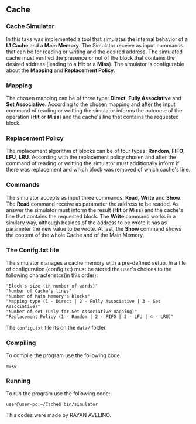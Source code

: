 ## Cache ##

### Cache Simulator ###

In this taks was implemented a tool that simulates the internal behavior of a **L1 Cache** and a **Main Memory**. The Simulator receive as input commands that can be for reading or writing and the desired address. The simulated cache must verified the presence or not of the block that contains the desired address (leading to a **Hit** or a **Miss**). The simulator is configurable about the **Mapping** and **Replacement Policy**. 

### Mapping ###

The chosen mapping can be of three type: **Direct**, **Fully Associative** and **Set Associative**. According to the chosen mapping and after the input command of reading or writting the simulator informs the outcome of the operation (**Hit** or **Miss**) and the cache's line that contains the requested block.

### Replacement Policy ###

The replacement algorithm of blocks can be of four types: **Random**, **FIFO**, **LFU**, **LRU**. According with the replacement policy chosen and after the command of reading or writting the simulator must additionally inform if there was replacement and which block was removed of which cache's line.

### Commands ###

The simulator accepts as input three commands: **Read**, **Write** and **Show**. The **Read** command receive as parameter the address to be readed. As answer the simulator must inform the result (**Hit** or **Miss**) and the cache's line that contains the requested block. The **Write** command works in a similary way, although besides of the address to be wrote it has as parameter the new value to be wrote. At last, the **Show** command shows the content of the whole Cache and of the Main Memory.

### The Conifg.txt file ###

The simulator manages a cache memory with a pre-defined setup. In a file of configuration (config.txt) must be stored the user's choices to the following characteristcs(in this order):
```
"Block's size (in number of words)"
"Number of Cache's lines"
"Number of Main Memory's blocks"
"Mapping type (1 - Direct | 2 - Fully Associative | 3 - Set Associative)"
"Number of set (Only for Set Associative mapping)"
"Replacement Policy (1 - Random | 2 - FIFO | 3 - LFU | 4 - LRU)"
```
The `config.txt` file its on the `data/` folder.

### Compiling ###

To compile the program use the following code:

`make`


### Running ###

To run the program use the following code:

`user@user-pc:~/Cache$ bin/simulator `

This codes were made by RAYAN AVELINO.